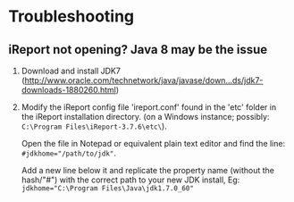 # Troubleshooting
## iReport not opening? Java 8 may be the issue
1. Download and install JDK7
(http://www.oracle.com/technetwork/java/javase/down...ds/jdk7-downloads-1880260.html)

2. Modify the iReport config file 'ireport.conf' found in the 'etc' folder in the iReport installation directory. (on a Windows instance; possibly: `C:\Program Files\iReport-3.7.6\etc\`).

    Open the file in Notepad or equivalent plain text editor and find the line: `#jdkhome="/path/to/jdk"`.

    Add a new line below it and replicate the property name (without the hash/"#") with the correct path to your new JDK install, Eg: `jdkhome="C:\Program Files\Java\jdk1.7.0_60"`
